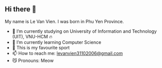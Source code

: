 ## Hi there 👋
My name is Le Van Vien. I was born in Phu Yen Province.
- 🔭 I’m currently studying on University of Information and Technology (UIT), VNU-HCM 🔥
- 🌱 I’m currently learning Computer Science
- 🏸 This is my favourite sport
- 📫 How to reach me: levanvien31102006@gmail.com
- 😼 Pronouns: Meow


